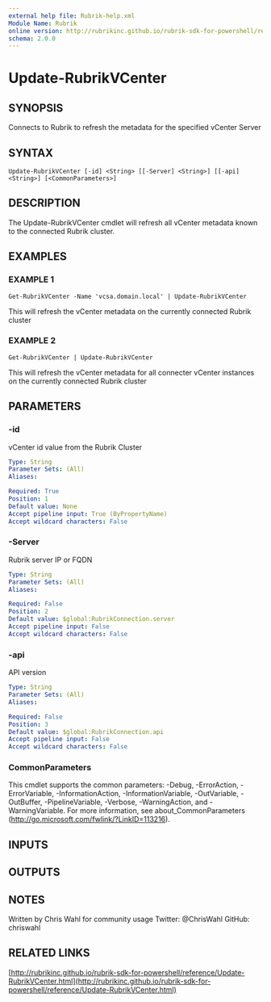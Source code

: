 ```yaml
---
external help file: Rubrik-help.xml
Module Name: Rubrik
online version: http://rubrikinc.github.io/rubrik-sdk-for-powershell/reference/Update-RubrikVCenter.html
schema: 2.0.0
---
```


# Update-RubrikVCenter

## SYNOPSIS
Connects to Rubrik to refresh the metadata for the specified vCenter Server

## SYNTAX

```
Update-RubrikVCenter [-id] <String> [[-Server] <String>] [[-api] <String>] [<CommonParameters>]
```

## DESCRIPTION
The Update-RubrikVCenter cmdlet will refresh all vCenter metadata known to the connected Rubrik cluster.

## EXAMPLES

### EXAMPLE 1
```
Get-RubrikVCenter -Name 'vcsa.domain.local' | Update-RubrikVCenter
```

This will refresh the vCenter metadata on the currently connected Rubrik cluster

### EXAMPLE 2
```
Get-RubrikVCenter | Update-RubrikVCenter
```

This will refresh the vCenter metadata for all connecter vCenter instances on the currently connected Rubrik cluster

## PARAMETERS

### -id
vCenter id value from the Rubrik Cluster

```yaml
Type: String
Parameter Sets: (All)
Aliases:

Required: True
Position: 1
Default value: None
Accept pipeline input: True (ByPropertyName)
Accept wildcard characters: False
```

### -Server
Rubrik server IP or FQDN

```yaml
Type: String
Parameter Sets: (All)
Aliases:

Required: False
Position: 2
Default value: $global:RubrikConnection.server
Accept pipeline input: False
Accept wildcard characters: False
```

### -api
API version

```yaml
Type: String
Parameter Sets: (All)
Aliases:

Required: False
Position: 3
Default value: $global:RubrikConnection.api
Accept pipeline input: False
Accept wildcard characters: False
```

### CommonParameters
This cmdlet supports the common parameters: -Debug, -ErrorAction, -ErrorVariable, -InformationAction, -InformationVariable, -OutVariable, -OutBuffer, -PipelineVariable, -Verbose, -WarningAction, and -WarningVariable. For more information, see about_CommonParameters (http://go.microsoft.com/fwlink/?LinkID=113216).

## INPUTS

## OUTPUTS

## NOTES
Written by Chris Wahl for community usage
Twitter: @ChrisWahl
GitHub: chriswahl

## RELATED LINKS

[http://rubrikinc.github.io/rubrik-sdk-for-powershell/reference/Update-RubrikVCenter.html](http://rubrikinc.github.io/rubrik-sdk-for-powershell/reference/Update-RubrikVCenter.html)

